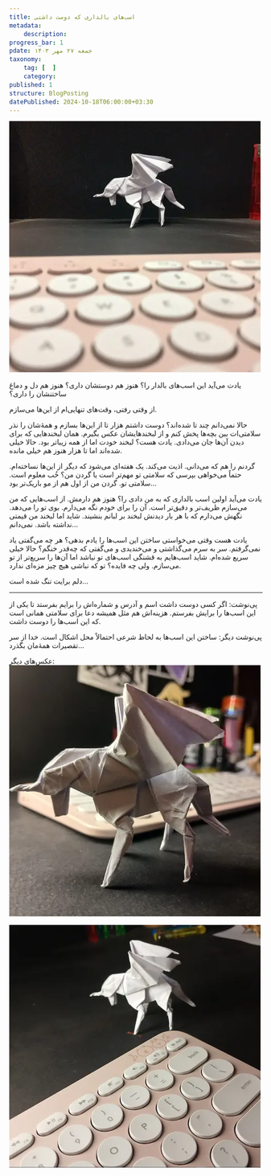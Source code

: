 ```yaml
---
title: اسب‌های بالداری که دوست داشتی
metadata:
    description:
progress_bar: 1
pdate: جمعه ۲۷ مهر ۱۴۰۳
taxonomy:
    tag: [  ]
    category:
published: 1
structure: BlogPosting
datePublished: 2024-10-18T06:00:00+03:30
---
```


![ اوریگامی اسب بالدار ](pegasus1.webp)


یادت می‌آید این اسب‌های بالدار را؟ هنوز هم دوستشان داری؟ هنوز هم دل و دماغ ساختنشان را داری؟

از وقتی رفتی، وقت‌های تنهایی‌ام از این‌ها می‌سازم. 

حالا نمی‌دانم چند تا شده‌اند؟ دوست داشتم هزار تا از این‌ها بسازم و همهٔ‌شان را نذر سلامتی‌ات بین بچه‌ها پخش کنم و از لبخند‌هایشان عکس بگیرم. همان لبخند‌هایی که برای دیدن آن‌ها جان می‌دادی. یادت هست؟ لبخند خودت اما از همه زیباتر بود. حالا خیلی شده‌اند اما تا هزار هنوز هم خیلی مانده. 

گردنم را هم که می‌دانی. اذیت می‌کند. یک هفته‌ای می‌شود که دیگر از این‌ها نساخته‌ام. حتماً می‌خواهی بپرسی که سلامتی تو مهم‌تر است یا گردن من؟ خُب معلوم است. سلامتی تو. گردن من از اول هم از مو باریک‌تر بود…

یادت می‌آید اولین اسب بالداری که به من دادی را؟ هنوز هم دارمش. از اسب‌هایی که من می‌سازم ظریف‌تر و دقیق‌تر است. آن را برای خودم نگه‌ می‌دارم. بوی تو را می‌دهد. نگهش می‌دارم که با هر بار دیدنش لبخند بر لبانم بنشیند. شاید اما لبخند من قیمتی نداشته باشد. نمی‌دانم…

یادت هست وقتی می‌خواستی ساختن این اسب‌ها را یادم بدهی؟ هر چه می‌گفتی یاد نمی‌گرفتم. سر به سرم می‌گذاشتی و می‌خندیدی و می‌گفتی که چه‌قدر خنگم؟ حالا خیلی سریع شده‌ام. شاید اسب‌هایم به قشنگی اسب‌های تو نباشد اما آن‌ها را سریع‌تر از تو می‌سازم. ولی چه فایده؟ تو که نباشی هیچ چیز مزه‌ای ندارد.

دلم برایت تنگ شده است…

***

پی‌نوشت: اگر کسی دوست داشت اسم و آدرس و شماره‌اش را برایم بفرستد تا یکی از این اسب‌ها را برایش بفرستم. هزینه‌اش هم مثل همیشه دعا برای سلامتی‌ همانی است که این اسب‌ها را دوست داشت.

پی‌نوشت دیگر: ساختن این اسب‌ها به لحاظ شرعی احتمالاً محل اشکال است. خدا از سر تقصیرات همهٔ‌مان بگذرد…

عکس‌های دیگر:
![ اوریگامی اسب بالدار ](pegasus2.webp)

![ اوریگامی اسب بالدار ](pegasus3.webp)